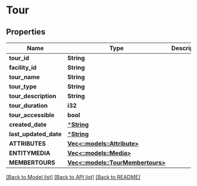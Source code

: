 # Tour

## Properties
Name | Type | Description | Notes
------------ | ------------- | ------------- | -------------
**tour_id** | **String** |  | 
**facility_id** | **String** |  | 
**tour_name** | **String** |  | 
**tour_type** | **String** |  | 
**tour_description** | **String** |  | 
**tour_duration** | **i32** |  | 
**tour_accessible** | **bool** |  | 
**created_date** | [***String**](string.md) |  | 
**last_updated_date** | [***String**](string.md) |  | 
**ATTRIBUTES** | [**Vec<::models::Attribute>**](Attribute.md) |  | 
**ENTITYMEDIA** | [**Vec<::models::Media>**](Media.md) |  | 
**MEMBERTOURS** | [**Vec<::models::TourMembertours>**](Tour_MEMBERTOURS.md) |  | 

[[Back to Model list]](../README.md#documentation-for-models) [[Back to API list]](../README.md#documentation-for-api-endpoints) [[Back to README]](../README.md)


